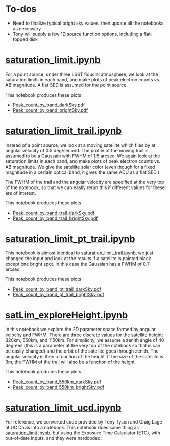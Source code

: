 # To-dos #
* Need to finalize typical bright sky values, then update all the notebooks as necessary
* Tony will supply a few 1D source function options, including a flat-topped disk

# [saturation_limit.ipynb](saturation_limit.ipynb) #
For a point source, under three LSST fiducial atmosphere, we look at the saturation limits in each band, and make plots of peak electron counts vs. AB magnitude. A flat SED is assumed for the point source.

This notebook produces these plots
* [Peak_count_by_band_darkSky.pdf](./plots/Peak_count_by_band_darkSky.pdf)
* [Peak_count_by_band_brightSky.pdf](./plots/Peak_count_by_band_brightSky.pdf)

# [saturation_limit_trail.ipynb](saturation_limit_trail.ipynb) #
Instead of a point source, we look at a moving satellite which flies by at angular velocity of 0.5 deg/second. The profile of the moving trail is assumed to be a Gaussain with FWHM of 1.5 arcsec. We again look at the saturation limits in each band, and make plots of peak electron counts vs. AB magnitude. We give the satellite solar color (even though for a fixed magnitude in a certain optical band, it gives the same ADU as a flat SED.)

The FWHM of the trail and the angular velocity are specified at the very top of the notebook, so that we can easily rerun this if different values for these are of interest.

This notebook produces these plots
* [Peak_count_by_band_trail_darkSky.pdf](./plots/Peak_count_by_band_trail_darkSky.pdf)
* [Peak_count_by_band_trail_brightSky.pdf](./plots/Peak_count_by_band_trail_brightSky.pdf)


# [saturation_limit_pt_trail.ipynb](saturation_limit_pt_trail.ipynb) #
This notebook is almost identical to [saturation_limit_trail.ipynb](saturation_limit_trail.ipynb), we just changed the input and look at the results if a satellite is painted black except one bright spot. In this case the Gaussian has a FWHM of 0.7 arcsec.

This notebook produces these plots
* [Peak_count_by_band_pt_trail_darkSky.pdf](./plots/Peak_count_by_band_pt_trail_darkSky.pdf)
* [Peak_count_by_band_pt_trail_brightSky.pdf](./plots/Peak_count_by_band_pt_trail_brightSky.pdf)

# [satLim_exploreHeight.ipynb](satLim_exploreHeight.ipynb)
In this notebook we explore the 2D parameter space formed by angular velocity and FWHM. There are three discrete values for the satellite height: 320km, 550km, and 1150km. For simplicity, we assume a zenith angle of 40 degrees (this is a parameter at the very top of the notebook so that is can be easily changed) and the orbit of the satellite goes through zenith. The angular velocity is then a function of the height. If the size of the satellite is 3m, the FWHM of the trail will also be a function of the height.

This notebook produces these plots
* [Peak_count_by_band_550km_darkSky.pdf](./plots/Peak_count_by_band_550km_darkSky.pdf)
* [Peak_count_by_band_550km_brightSky.pdf](./plots/Peak_count_by_band_550km_brightSky.pdf)

# [saturation_limit_ucd.ipynb](saturation_limit_ucd.ipynb) #
For reference, we converted code provided by Tony Tyson and Craig Lage at UC Davis into a notebook. This notebook does same thing as [saturation_limit.ipynb](saturation_limit.ipynb), but using the Exposure Time Calculator (ETC), with out-of-date inputs, and they were hardcoded.
